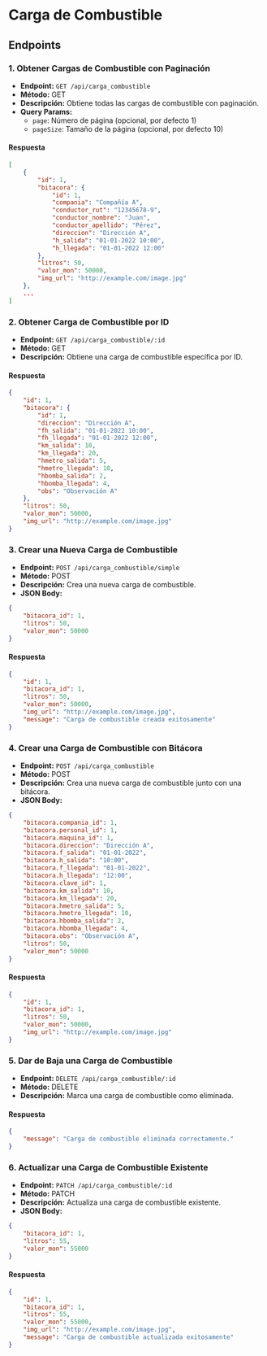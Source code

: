 # Carga de Combustible

## Endpoints

### 1. Obtener Cargas de Combustible con Paginación
- **Endpoint:** `GET /api/carga_combustible`
- **Método:** GET
- **Descripción:** Obtiene todas las cargas de combustible con paginación.
- **Query Params:**
  - `page`: Número de página (opcional, por defecto 1)
  - `pageSize`: Tamaño de la página (opcional, por defecto 10)

#### Respuesta
```json
[
    {
        "id": 1,
        "bitacora": {
            "id": 1,
            "compania": "Compañía A",
            "conductor_rut": "12345678-9",
            "conductor_nombre": "Juan",
            "conductor_apellido": "Pérez",
            "direccion": "Dirección A",
            "h_salida": "01-01-2022 10:00",
            "h_llegada": "01-01-2022 12:00"
        },
        "litros": 50,
        "valor_mon": 50000,
        "img_url": "http://example.com/image.jpg"
    },
    ...
]
```

### 2. Obtener Carga de Combustible por ID
- **Endpoint:** `GET /api/carga_combustible/:id`
- **Método:** GET
- **Descripción:** Obtiene una carga de combustible específica por ID.

#### Respuesta
```json
{
    "id": 1,
    "bitacora": {
        "id": 1,
        "direccion": "Dirección A",
        "fh_salida": "01-01-2022 10:00",
        "fh_llegada": "01-01-2022 12:00",
        "km_salida": 10,
        "km_llegada": 20,
        "hmetro_salida": 5,
        "hmetro_llegada": 10,
        "hbomba_salida": 2,
        "hbomba_llegada": 4,
        "obs": "Observación A"
    },
    "litros": 50,
    "valor_mon": 50000,
    "img_url": "http://example.com/image.jpg"
}
```

### 3. Crear una Nueva Carga de Combustible
- **Endpoint:** `POST /api/carga_combustible/simple`
- **Método:** POST
- **Descripción:** Crea una nueva carga de combustible.
- **JSON Body:**
```json
{
    "bitacora_id": 1,
    "litros": 50,
    "valor_mon": 50000
}
```

#### Respuesta
```json
{
    "id": 1,
    "bitacora_id": 1,
    "litros": 50,
    "valor_mon": 50000,
    "img_url": "http://example.com/image.jpg",
    "message": "Carga de combustible creada exitosamente"
}
```

### 4. Crear una Carga de Combustible con Bitácora
- **Endpoint:** `POST /api/carga_combustible`
- **Método:** POST
- **Descripción:** Crea una nueva carga de combustible junto con una bitácora.
- **JSON Body:**
```json
{
    "bitacora.compania_id": 1,
    "bitacora.personal_id": 1,
    "bitacora.maquina_id": 1,
    "bitacora.direccion": "Dirección A",
    "bitacora.f_salida": "01-01-2022",
    "bitacora.h_salida": "10:00",
    "bitacora.f_llegada": "01-01-2022",
    "bitacora.h_llegada": "12:00",
    "bitacora.clave_id": 1,
    "bitacora.km_salida": 10,
    "bitacora.km_llegada": 20,
    "bitacora.hmetro_salida": 5,
    "bitacora.hmetro_llegada": 10,
    "bitacora.hbomba_salida": 2,
    "bitacora.hbomba_llegada": 4,
    "bitacora.obs": "Observación A",
    "litros": 50,
    "valor_mon": 50000
}
```

#### Respuesta
```json
{
    "id": 1,
    "bitacora_id": 1,
    "litros": 50,
    "valor_mon": 50000,
    "img_url": "http://example.com/image.jpg"
}
```

### 5. Dar de Baja una Carga de Combustible
- **Endpoint:** `DELETE /api/carga_combustible/:id`
- **Método:** DELETE
- **Descripción:** Marca una carga de combustible como eliminada.

#### Respuesta
```json
{
    "message": "Carga de combustible eliminada correctamente."
}
```

### 6. Actualizar una Carga de Combustible Existente
- **Endpoint:** `PATCH /api/carga_combustible/:id`
- **Método:** PATCH
- **Descripción:** Actualiza una carga de combustible existente.
- **JSON Body:**
```json
{
    "bitacora_id": 1,
    "litros": 55,
    "valor_mon": 55000
}
```

#### Respuesta
```json
{
    "id": 1,
    "bitacora_id": 1,
    "litros": 55,
    "valor_mon": 55000,
    "img_url": "http://example.com/image.jpg",
    "message": "Carga de combustible actualizada exitosamente"
}
```